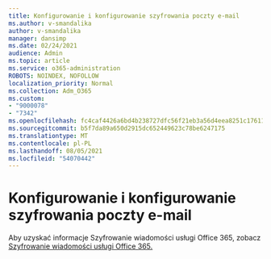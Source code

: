 ```yaml
---
title: Konfigurowanie i konfigurowanie szyfrowania poczty e-mail
ms.author: v-smandalika
author: v-smandalika
manager: dansimp
ms.date: 02/24/2021
audience: Admin
ms.topic: article
ms.service: o365-administration
ROBOTS: NOINDEX, NOFOLLOW
localization_priority: Normal
ms.collection: Adm_O365
ms.custom:
- "9000078"
- "7342"
ms.openlocfilehash: fc4caf4426a6bd4b238727dfc56f21eb3a56d4eea8251c17611ea430e1a9ce05
ms.sourcegitcommit: b5f7da89a650d2915dc652449623c78be6247175
ms.translationtype: MT
ms.contentlocale: pl-PL
ms.lasthandoff: 08/05/2021
ms.locfileid: "54070442"
---
```

# <a name="set-up-and-configure-email-encryption"></a>Konfigurowanie i konfigurowanie szyfrowania poczty e-mail

Aby uzyskać informacje Szyfrowanie wiadomości usługi Office 365, zobacz [Szyfrowanie wiadomości usługi Office 365.](https://docs.microsoft.com/microsoft-365/compliance/ome)

